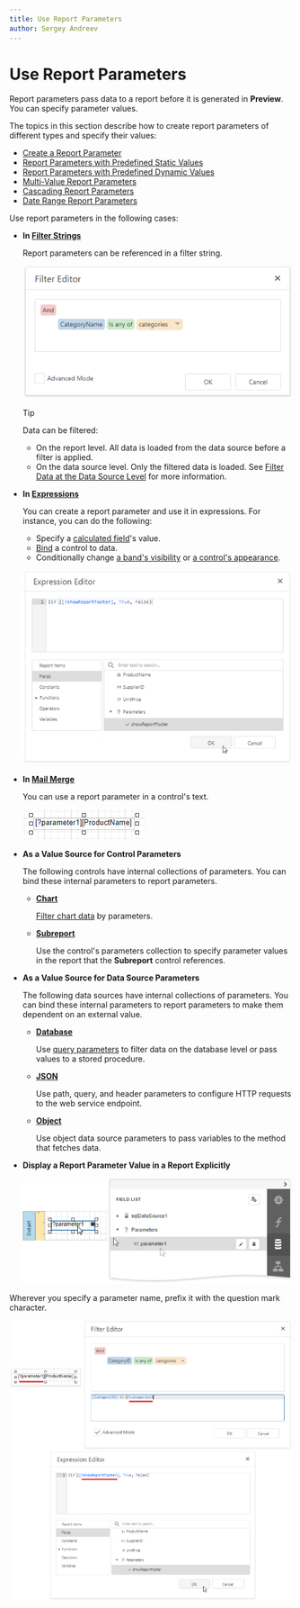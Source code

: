 ```yaml
---
title: Use Report Parameters
author: Sergey Andreev
---
```

# Use Report Parameters

Report parameters pass data to a report before it is generated in **Preview**. You can specify parameter values.

The topics in this section describe how to create report parameters of different types and specify their values:

* [Create a Report Parameter](use-report-parameters/create-a-report-parameter.md)
* [Report Parameters with Predefined Static Values](use-report-parameters/report-parameters-with-predefined-static-values.md)
* [Report Parameters with Predefined Dynamic Values](use-report-parameters/report-parameters-with-predefined-dynamic-values.md)
* [Multi-Value Report Parameters](use-report-parameters/multi-value-report-parameters.md)
* [Cascading Report Parameters](use-report-parameters/cascading-report-parameters.md)
* [Date Range Report Parameters](use-report-parameters/date-range-report-parameters.md)

Use report parameters in the following cases:

* **In [Filter Strings](filter-data.md)**

    Report parameters can be referenced in a filter string.

    ![Parameter in FIlter String](../../../images/eurd-web-parameters-filter-string-with-multi-value-parameter.png)

    > [!TIP]
    > Data can be filtered:
    > * On the report level. All data is loaded from the data source before a filter is applied.
    > * On the data source level. Only the filtered data is loaded. See [Filter Data at the Data Source Level](filter-data/filter-data-at-the-data-source-level.md) for more information.

* **In [Expressions](../use-expressions.md)**

    You can create a report parameter and use it in expressions. For instance, you can do the following:

    * Specify a [calculated field](use-calculated-fields/calculated-fields-overview.md)'s value.
    * [Bind](../bind-to-data/bind-controls-to-data-expression-bindings.md) a control to data. 
    * Conditionally change [a band's visibility](shape-data-expression-bindings/conditionally-change-a-bands-vibility-expression-binding.md) or [a control's appearance](shape-data-expression-bindings/conditionally-change-a-control-appearance.md).
 
    ![Parameters in Expression Editor](../../../images/eurd-web-parameters-expression-editor.png)

* **In [Mail Merge](../bind-to-data/use-embedded-fields-mail-merge.md)**

    You can use a report parameter in a control's text.

    ![MailMerge Parameters](../../../images/eurd-web-mail-merge-insert-parameters.png)

* **As a Value Source for Control Parameters**

    The following controls have internal collections of parameters. You can bind these internal parameters to report parameters.

    * **[Chart](../use-report-elements/use-charts-and-pivot-grids/use-charts-in-reports.md)**

	    [Filter chart data](../use-report-elements/use-charts-and-pivot-grids/use-charts-to-visualize-grouped-data.md) by parameters.

    * **[Subreport](../use-report-elements/use-basic-report-controls/subreport.md)**

	    Use the control's parameters collection to specify parameter values in the report that the **Subreport** control references.

* **As a Value Source for Data Source Parameters**

    The following data sources have internal collections of parameters. You can bind these internal parameters to report parameters to make them dependent on an external value.

    * **[Database](../bind-to-data/bind-a-report-to-a-database.md)**

        Use [query parameters](../bind-to-data/specify-query-parameters.md) to filter data on the database level or pass values to a stored procedure.

    * **[JSON](../bind-to-data/bind-a-report-to-json-data.md)**

        Use path, query, and header parameters to configure HTTP requests to the web service endpoint.

    * **[Object](../bind-to-data/bind-a-report-to-an-object-data-source.md)**

        Use object data source parameters to pass variables to the method that fetches data.

* **Display a Report Parameter Value in a Report Explicitly**

    ![Display Parameters Explicitly](../../../images/eurd-web-parameters-for-data-binding.png)

Wherever you specify a parameter name, prefix it with the question mark character.

![Prepend Parameters with Question Mark](../../../images/eurd-web-parameters-prepend-with-question-mark.png)
